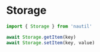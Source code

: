 # Storage

```js
import { Storage } from 'nautil'

await Storage.getItem(key)
await Storage.setItem(key, value)
```